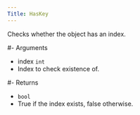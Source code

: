 ```yaml
---
Title: HasKey
---
```


Checks whether the object has an index.

#- Arguments
- index `int`
- Index to check existence of.

#- Returns
- `bool`
- True if the index exists, false otherwise.
